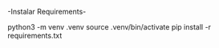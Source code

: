 -Instalar Requirements-


python3 -m venv .venv
source .venv/bin/activate
pip install -r requirements.txt
